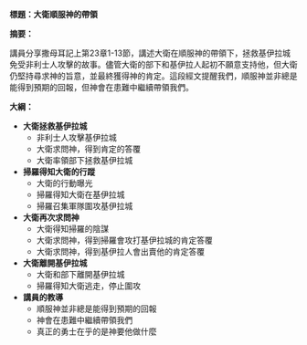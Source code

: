 **標題：大衛順服神的帶領**

**摘要：**

講員分享撒母耳記上第23章1-13節，講述大衛在順服神的帶領下，拯救基伊拉城免受非利士人攻擊的故事。儘管大衛的部下和基伊拉人起初不願意支持他，但大衛仍堅持尋求神的旨意，並最終獲得神的肯定。這段經文提醒我們，順服神並非總是能得到預期的回報，但神會在患難中繼續帶領我們。

**大綱：**

* **大衛拯救基伊拉城**
    * 非利士人攻擊基伊拉城
    * 大衛求問神，得到肯定的答覆
    * 大衛率領部下拯救基伊拉城
* **掃羅得知大衛的行蹤**
    * 大衛的行動曝光
    * 掃羅得知大衛在基伊拉城
    * 掃羅召集軍隊圍攻基伊拉城
* **大衛再次求問神**
    * 大衛得知掃羅的陰謀
    * 大衛求問神，得到掃羅會攻打基伊拉城的肯定答覆
    * 大衛求問神，得到基伊拉人會出賣他的肯定答覆
* **大衛離開基伊拉城**
    * 大衛和部下離開基伊拉城
    * 掃羅得知大衛逃走，停止圍攻
* **講員的教導**
    * 順服神並非總是能得到預期的回報
    * 神會在患難中繼續帶領我們
    * 真正的勇士在乎的是神要他做什麼